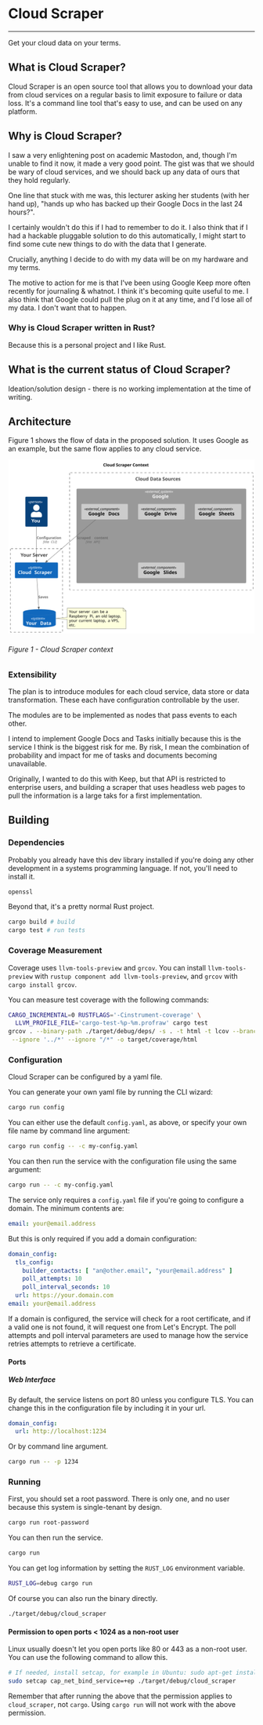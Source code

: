 # Cloud Scraper

---
Get your cloud data on your terms.

## What is Cloud Scraper?

Cloud Scraper is an open source tool that allows you to download your data from cloud services on a
regular basis to limit exposure to failure or data loss. It's a command line tool that's easy to
use, and can be used on any platform.

## Why is Cloud Scraper?

I saw a very enlightening post on academic Mastodon, and, though I'm unable to find it now, it
made a very good point. The gist was that we should be wary of cloud services, and we should back up
any data of ours that they hold regularly.

One line that stuck with me was, this lecturer asking her students (with her hand up), "hands up
who has backed up their Google Docs in the last 24 hours?".

I certainly wouldn't do this if I had to remember to do it. I also think that if I had a hackable
pluggable solution to do this automatically, I might start to find some cute new things to do with
the data that I generate.

Crucially, anything I decide to do with my data will be on my hardware and my terms.

The motive to action for me is that I've been using Google Keep more often recently for
journaling & whatnot. I think it's becoming quite useful to me. I also think that Google could pull
the plug on it at any time, and I'd lose all of my data. I don't want that to happen.

### Why is Cloud Scraper written in Rust?

Because this is a personal project and I like Rust.

## What is the current status of Cloud Scraper?

Ideation/solution design - there is no working implementation at the time of writing.

## Architecture

Figure 1 shows the flow of data in the proposed solution. It uses Google as an example, but the same
flow applies to any cloud service.

![Cloud Scraper context diagram](./diagrams/Context-Cloud_Scraper_Context.svg "Cloud Scraper")

###### Figure 1 - Cloud Scraper context

### Extensibility

The plan is to introduce modules for each cloud service, data store or data transformation.
These each have configuration controllable by the user.

The modules are to be implemented as nodes that pass events to each other.

I intend to implement Google Docs and Tasks initially because this is the service I think is the
biggest risk for me. By risk, I mean the combination of probability and impact for me of tasks
and documents becoming unavailable.

Originally, I wanted to do this with Keep, but that API is restricted to enterprise users, and
building a scraper that uses headless web pages to pull the information is a large taks for a
first implementation.

## Building

### Dependencies

Probably you already have this dev library installed if you're doing any other development in a
systems programming language. If not, you'll need to install it.

```bash
openssl
```

Beyond that, it's a pretty normal Rust project.

```bash
cargo build # build
cargo test # run tests
```

### Coverage Measurement

Coverage uses `llvm-tools-preview` and `grcov`. You can install `llvm-tools-preview` with
`rustup component add llvm-tools-preview`, and `grcov` with `cargo install grcov`.

You can measure test coverage with the following commands:

```bash
CARGO_INCREMENTAL=0 RUSTFLAGS='-Cinstrument-coverage' \
  LLVM_PROFILE_FILE='cargo-test-%p-%m.profraw' cargo test
grcov . --binary-path ./target/debug/deps/ -s . -t html -t lcov --branch --ignore-not-existing \
 --ignore '../*' --ignore "/*" -o target/coverage/html
```

### Configuration

Cloud Scraper can be configured by a yaml file.

You can generate your own yaml file by running the CLI wizard:

```bash
cargo run config
```

You can either use the default `config.yaml`, as above, or specify your own file name by command
line argument:

```bash
cargo run config -- -c my-config.yaml
```

You can then run the service with the configuration file using the same argument:

```bash
cargo run -- -c my-config.yaml
```

The service only requires a `config.yaml` file if you're going to configure a domain. The minimum
contents are:

```yaml
email: your@email.address
```

But this is only required if you add a domain configuration:

```yaml
domain_config:
  tls_config:
    builder_contacts: [ "an@other.email", "your@email.address" ]
    poll_attempts: 10
    poll_interval_seconds: 10
  url: https://your.domain.com
email: your@email.address
```

If a domain is configured, the service will check for a root certificate, and if a valid one is
not found, it will request one from Let's Encrypt. The poll attempts and poll interval
parameters are used to manage how the service retries attempts to retrieve a certificate.

#### Ports

##### Web Interface

By default, the service listens on port 80 unless you configure TLS. You can change this in the
configuration file by including it in your url.

```yaml
domain_config:
  url: http://localhost:1234
```

Or by command line argument.

```bash
cargo run -- -p 1234
```

### Running

First, you should set a root password. There is only one, and no user because this system is
single-tenant by design.

```bash
cargo run root-password
```

You can then run the service.

```bash
cargo run
```

You can get log information by setting the `RUST_LOG` environment variable.

```bash
RUST_LOG=debug cargo run
```

Of course you can also run the binary directly.

```bash
./target/debug/cloud_scraper
```

#### Permission to open ports < 1024 as a non-root user

Linux usually doesn't let you open ports like 80 or 443 as a non-root user. You can use the
following
command to allow this.

```bash
# If needed, install setcap, for example in Ubuntu: sudo apt-get install libcap2-bin
sudo setcap cap_net_bind_service=+ep ./target/debug/cloud_scraper
```

Remember that after running the above that the permission applies to `cloud_scraper`, not
`cargo`. Using `cargo run` will not work with the above permission.
